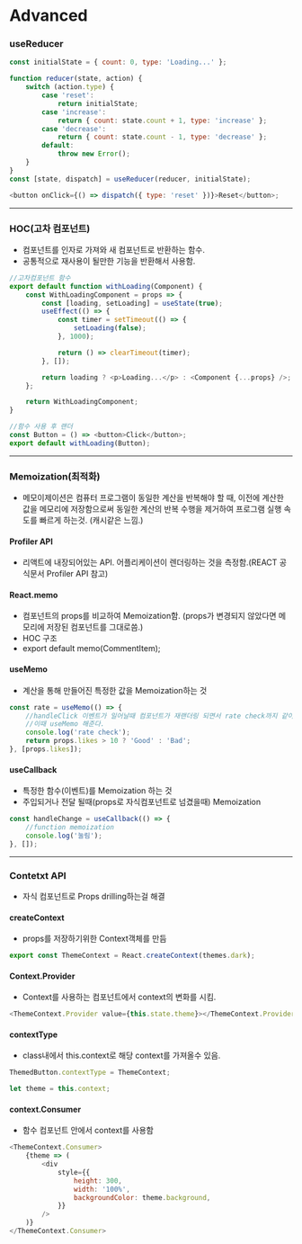 # Advanced

### useReducer

```javascript
const initialState = { count: 0, type: 'Loading...' };

function reducer(state, action) {
    switch (action.type) {
        case 'reset':
            return initialState;
        case 'increase':
            return { count: state.count + 1, type: 'increase' };
        case 'decrease':
            return { count: state.count - 1, type: 'decrease' };
        default:
            throw new Error();
    }
}
const [state, dispatch] = useReducer(reducer, initialState);

<button onClick={() => dispatch({ type: 'reset' })}>Reset</button>;
```

---

### HOC(고차 컴포넌트)

-   컴포넌트를 인자로 가져와 새 컴포넌트로 반환하는 함수.
-   공통적으로 재사용이 될만한 기능을 반환해서 사용함.

```javascript
//고차컴포넌트 함수
export default function withLoading(Component) {
    const WithLoadingComponent = props => {
        const [loading, setLoading] = useState(true);
        useEffect(() => {
            const timer = setTimeout(() => {
                setLoading(false);
            }, 1000);

            return () => clearTimeout(timer);
        }, []);

        return loading ? <p>Loading...</p> : <Component {...props} />;
    };

    return WithLoadingComponent;
}

//함수 사용 후 랜더
const Button = () => <button>Click</button>;
export default withLoading(Button);
```

---

### Memoization(최적화)

-   메모이제이션은 컴퓨터 프로그램이 동일한 계산을 반복해야 할 때, 이전에 계산한 값을 메모리에 저장함으로써 동일한 계산의 반복 수행을 제거하여 프로그램 실행 속도를 빠르게 하는것. (캐시같은 느낌.)

#### Profiler API

-   리액트에 내장되어있는 API. 어플리케이션이 렌더링하는 것을 측정함.(REACT 공식문서 Profiler API 참고)

#### React.memo

-   컴포넌트의 props를 비교하여 Memoization함. (props가 변경되지 않았다면 메모리에 저장된 컴포넌트를 그대로씀.)
-   HOC 구조
-   export default memo(CommentItem);

#### useMemo

-   계산을 통해 만들어진 특정한 값을 Memoization하는 것

```javascript
const rate = useMemo(() => {
    //handleClick 이벤트가 일어날때 컴포넌트가 재랜더링 되면서 rate check까지 같이됨.
    //이때 useMemo 해준다.
    console.log('rate check');
    return props.likes > 10 ? 'Good' : 'Bad';
}, [props.likes]);
```

#### useCallback

-   특정한 함수(이벤트)를 Memoization 하는 것
-   주입되거나 전달 될때(props로 자식컴포넌트로 넘겼을때) Memoization

```javascript
const handleChange = useCallback(() => {
    //function memoization
    console.log('눌림');
}, []);
```

---

### Contetxt API

-   자식 컴포넌트로 Props drilling하는걸 해결

#### createContext

-   props를 저장하기위한 Context객체를 만듬

```javascript
export const ThemeContext = React.createContext(themes.dark);
```

#### Context.Provider

-   Context를 사용하는 컴포넌트에서 context의 변화를 시킴.

```javascript
<ThemeContext.Provider value={this.state.theme}></ThemeContext.Provider>
```

#### contextType

-   class내에서 this.context로 해당 context를 가져올수 있음.

```javascript
ThemedButton.contextType = ThemeContext;

let theme = this.context;
```

#### context.Consumer

-   함수 컴포넌트 안에서 context를 사용함

```javascript
<ThemeContext.Consumer>
    {theme => (
        <div
            style={{
                height: 300,
                width: '100%',
                backgroundColor: theme.background,
            }}
        />
    )}
</ThemeContext.Consumer>
```
